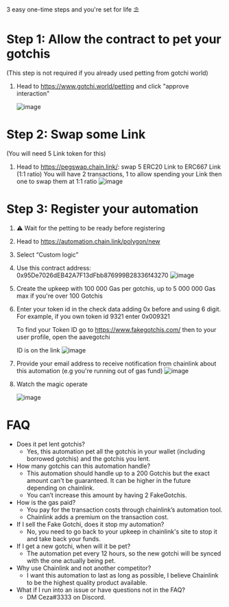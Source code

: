 3 easy one-time steps and you're set for life ⛱️

# Step 1: Allow the contract to pet your gotchis
(This step is not required if you already used petting from gotchi world)
1. Head to https://www.gotchi.world/petting and click "approve interaction"

    ![image](https://user-images.githubusercontent.com/82118439/210274928-82410477-2ed8-4871-8007-69d18dfaab72.png)

# Step 2: Swap some Link
(You will need 5 Link token for this)
1. Head to https://pegswap.chain.link/: swap 5 ERC20 Link to ERC667 Link (1:1 ratio)
    You will have 2 transactions, 1 to allow spending your Link then one to swap them at 1:1 ratio
    ![image](https://user-images.githubusercontent.com/82118439/210274951-612f3b42-7fcb-4d7f-ad8c-ded979504dde.png)

# Step 3: Register your automation
1. ⚠️ Wait for the petting to be ready before registering
2. Head to https://automation.chain.link/polygon/new
3. Select “Custom logic”
4. Use this contract address: 0x95De7026dEB42A7F13dFbb876999B28336f43270
    ![image](https://user-images.githubusercontent.com/82118439/210361346-3da36648-4546-4d9b-9994-8dfd6569834d.png)
5. Create the upkeep with 100 000 Gas per gotchis, up to 5 000 000 Gas max if you're over 100 Gotchis
6. Enter your token id in the check data adding 0x before and using 6 digit. For example, if you own token id 9321 enter 0x009321

    To find your Token ID go to https://www.fakegotchis.com/ then to your user profile, open the aavegotchi
    
    ID is on the link
    ![image](https://user-images.githubusercontent.com/82118439/210253612-8089274e-43e3-40df-bbb2-14e48c601c43.png)
7. Provide your email address to receive notification from chainlink about this automation (e.g you're running out of gas fund)
    ![image](https://user-images.githubusercontent.com/82118439/210273964-4bbfd2c0-5013-454a-8c52-d89d7ce4bccb.png)
8. Watch the magic operate
    
    ![image](https://user-images.githubusercontent.com/82118439/210330525-9849e586-8741-4fc8-aed6-e5465920d425.png)


# FAQ

- Does it pet lent gotchis?
    - Yes, this automation pet all the gotchis in your wallet (including borrowed gotchis) and the gotchis you lent.
- How many gotchis can this automation handle?
    - This automation should handle up to a 200 Gotchis but the exact amount can't be guaranteed. It can be higher in the future depending on chainlink.
    - You can’t increase this amount by having 2 FakeGotchis.
- How is the gas paid?
    - You pay for the transaction costs through chainlink’s automation tool.
    - Chainlink adds a premium on the transaction cost.
- If I sell the Fake Gotchi, does it stop my automation?
    - No, you need to go back to your upkeep in chainlink's site to stop it and take back your funds.
- If I get a new gotchi, when will it be pet?
    - The automation pet every 12 hours, so the new gotchi will be synced with the one actually being pet.
- Why use Chainlink and not another competitor?
    - I want this automation to last as long as possible, I believe Chainlink to be the highest quality product available.
- What if I run into an issue or have questions not in the FAQ?
    - DM Ceza#3333 on Discord.
